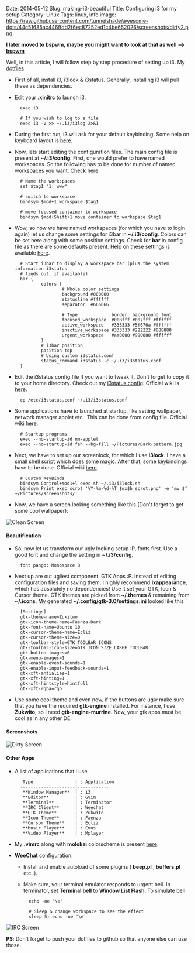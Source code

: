 Date: 2014-05-12
Slug: making-i3-beautiful
Title: Configuring i3 for my setup
Category: Linux
Tags: linux, info
image: https://raw.githubusercontent.com/tunnelshade/awesome-dots/44c51685ac446ffdd2f6ec87252ed1c4be652026/screenshots/dirty2.png

**I later moved to bspwm, maybe you might want to look at that as well --> [bspwm]({filename}/blog/configuring-bspwm.md)**

Well, in this article, I will follow step by step procedure of setting up i3. My [dotfiles](http://github.com/tunnelshade/awesome-dots)

+ First of all, install i3, i3lock & i3status. Generally, installing i3 will pull these as dependencies.
+ Edit your **.xinitrc** to launch i3.

        exec i3

        # If you wish to log to a file
        exec i3 -V >> ~/.i3/i3log 2>&1

+ During the first run, i3 will ask for your default keybinding. Some help on keyboard layout is [here](http://i3wm.org/docs/userguide.html#_default_keybindings).
+ Now, lets start editing the configuration files. The main config file is present at **~/.i3/config**. First, one would prefer to have named workspaces.
So the following has to be done for number of named workspaces you want. Check [here](https://github.com/tunnelshade/awesome-dots/blob/44c51685ac446ffdd2f6ec87252ed1c4be652026/.i3/config#L90).

        # Name the workspaces
        set $tag1 "1: www"

        # switch to workspace
        bindsym $mod+1 workspace $tag1

        # move focused container to workspace
        bindsym $mod+Shift+1 move container to workspace $tag1

+ Wow, so now we have named workspaces (for which you have to login again) let us change some settings for i3bar in **~/.i3/config**. Colors can be set here along
with some position settings. Check for **bar** in config file as there are some defaults present. Help on these settings is available [here](http://i3wm.org/docs/userguide.html#_configuring_i3bar).

        # Start i3bar to display a workspace bar (plus the system information i3status
        # finds out, if available)
        bar {
                colors {
                        # Whole color settings
                        background #000000
                        statusline #ffffff
                        separator  #666666

                        # Type             border  background font
                        focused_workspace  #008fff #007fff #ffffff
                        active_workspace   #333333 #5f676a #ffffff
                        inactive_workspace #333333 #222222 #888888
                        urgent_workspace   #aa0000 #990000 #ffffff
                }
                # i3bar position
                position top
                # Using custom i3status.conf
                status_command i3status -c ~/.i3/i3status.conf
        }

+ Edit the i3status config file if you want to tweak it. Don't forget to copy it to your home directory. Check out my
[i3status config](https://github.com/tunnelshade/awesome-dots/blob/master/.i3/i3status.conf). Official wiki is [here](http://i3wm.org/i3status/manpage.html).

        cp /etc/i3status.conf ~/.i3/i3status.conf

+ Some applications have to launched at startup, like setting wallpaper, network manager applet etc.. This can be done from config file. Official wiki
[here](http://i3wm.org/docs/userguide.html#exec).

        # Startup programs
        exec --no-startup-id nm-applet
        exec --no-startup-id feh --bg-fill ~/Pictures/Dark-pattern.jpg

+ Next, we have to set up our screenlock, for which I use **i3lock**. I have a [small shell script](https://github.com/tunnelshade/awesome-dots/blob/master/.i3/i3lock.sh) which does some magic.
After that, some keybindings have to be done. Official wiki [here](http://i3wm.org/docs/userguide.html#keybindings).

        # Custom KeyBinds
        bindsym Control+mod1+l exec sh ~/.i3/i3lock.sh
        bindsym Print exec scrot '%Y-%m-%d-%T_$wx$h_scrot.png' -e 'mv $f ~/Pictures/screenshots/'

+ Now, we have a screen looking something like this (Don't forget to get some cool wallpaper):

<img src="https://raw.githubusercontent.com/tunnelshade/awesome-dots/44c51685ac446ffdd2f6ec87252ed1c4be652026/screenshots/clean.png" class="image-center" alt="Clean Screen"/>

#### **Beautification**

+ So, now let us transform our ugly looking setup :P, fonts first. Use a good font and change the setting in **~/.i3/config**.

        font pango: Monospace 8

+ Next up are out ugliest component. GTK Apps :P. Instead of editing configuration files and saving them, I highly recommend **lxappearance**, which has
absolutely no dependencies! Use it set your GTK, Icon & Cursor theme. GTK themes are picked from **~/.themes** & remaining from **~/.icons**. My
generated **~/.config/gtk-3.0/settings.ini** looked like this

        [Settings]
        gtk-theme-name=Zukitwo
        gtk-icon-theme-name=Faenza-Dark
        gtk-font-name=Ubuntu 10
        gtk-cursor-theme-name=Ecliz
        gtk-cursor-theme-size=0
        gtk-toolbar-style=GTK_TOOLBAR_ICONS
        gtk-toolbar-icon-size=GTK_ICON_SIZE_LARGE_TOOLBAR
        gtk-button-images=0
        gtk-menu-images=1
        gtk-enable-event-sounds=1
        gtk-enable-input-feedback-sounds=1
        gtk-xft-antialias=1
        gtk-xft-hinting=1
        gtk-xft-hintstyle=hintfull
        gtk-xft-rgba=rgb

+ Use some cool theme and even now, if the buttons are ugly make sure that you have the required **gtk-engine** installed. For instance, I use **Zukwito**,
so I need **gtk-engine-murrine**. Now, your gtk apps must be cool as in any other DE.

#### **Screenshots**

<img src="https://raw.githubusercontent.com/tunnelshade/awesome-dots/44c51685ac446ffdd2f6ec87252ed1c4be652026/screenshots/dirty2.png" class="image-center" alt="Dirty Screen"/>

#### **Other Apps**

+ A list of applications that I use

         Type                | : Application
        ---------------------|------------
         **Window Manager**  | : i3
         **Editor**          | : GVim
         **Terminal**        | : Terminator
         **IRC Client**      | : Weechat
         **GTK Theme**       | : Zukwito
         **Icon Theme**      | : Faenza
         **Cursor Theme**    | : Ecliz
         **Music Player**    | : Cmus
         **Video Player**    | : Mplayer


+ My **.vimrc** along with **molokai** colorscheme is present [here](https://github.com/tunnelshade/awesome-dots).
+ **WeeChat** configuration:

    + Install and enable autoload of some plugins ( **beep.pl** , **buffers.pl** etc..).
    + Make sure, your terminal emulator responds to urgent bell. In terminator, set **Terminal bell** to **Window List Flash**. To simulate bell


            echo -ne '\e'

            # Sleep & change workspace to see the effect
            sleep 5; echo -ne '\e'

<img src="https://raw.githubusercontent.com/tunnelshade/awesome-dots/22f8edae157e4a1dac6548fb004673d90ce6bf42/screenshots/dirty1.png" class="image-center" alt="IRC Screen"/>


**PS**: Don't forget to push your dotfiles to github so that anyone else can use those.
